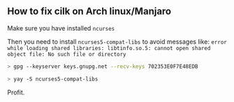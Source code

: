 ## How to fix cilk on Arch linux/Manjaro

Make sure you have installed `ncurses`

Then you need to install `ncurses5-compat-libs` to avoid messages like: `error while loading shared libraries: libtinfo.so.5: cannot open shared object file: No such file or directory`

```bash
> gpg --keyserver keys.gnupg.net --recv-keys 702353E0F7E48EDB

> yay -S ncurses5-compat-libs
```

Profit.